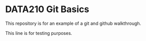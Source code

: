 # DATA210 Git Basics

This repository is for an example of a git and github walkthrough.

This line is for testing purposes.
